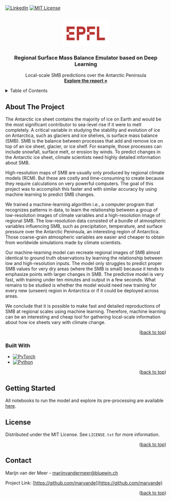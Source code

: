 [![LinkedIn][linkedin-shield]][linkedin-url]
[![MIT License][license-shield]][license-url]




<!-- PROJECT LOGO -->
<br />
<div align="center">
  <a href="https://github.com/othneildrew/Best-README-Template">
    <img src="images/EPFLlogo.png" alt="Logo" width="150" height="80">
  </a>

  <h3 align="center">Regional Surface Mass Balance Emulator based on Deep Learning</h3>

  <p align="center">
    Local-scale SMB predictions over the Antarctic Peninsula
    <br />
    <a href="https://github.com/marvande/master-thesis/blob/main/master_thesis.pdf"><strong>Explore the report »</strong></a>
    <br />
  </p>
</div>



<!-- TABLE OF CONTENTS -->
<details>
  <summary>Table of Contents</summary>
  <ol>
    <li>
      <a href="#about-the-project">About The Project</a>
      <ul>
        <li><a href="#built-with">Built With</a></li>
      </ul>
    </li>
    <li>
      <a href="#getting-started">Getting Started</a>
      <ul>
        <li><a href="#prerequisites">Prerequisites</a></li>
        <li><a href="#installation">Installation</a></li>
      </ul>
    </li>
    <li><a href="#usage">Usage</a></li>
    <li><a href="#roadmap">Roadmap</a></li>
    <li><a href="#contributing">Contributing</a></li>
    <li><a href="#license">License</a></li>
    <li><a href="#contact">Contact</a></li>
    <li><a href="#acknowledgments">Acknowledgments</a></li>
  </ol>
</details>



<!-- ABOUT THE PROJECT -->
## About The Project

The Antarctic ice sheet contains the majority of ice on Earth and would be the most significant
contributor to sea-level rise if it were to melt completely. A critical variable in studying the
stability and evolution of ice on Antarctica, such as glaciers and ice shelves, is surface mass
balance (SMB). SMB is the balance between processes that add and remove ice on top of an ice
sheet, glacier, or ice shelf. For example, those processes can include snowfall, surface melt, or
erosion by winds. To predict changes in the Antarctic ice sheet, climate scientists need highly
detailed information about SMB.

High-resolution maps of SMB are usually only produced by regional climate models (RCM).
But these are costly and time-consuming to create because they require calculations on very
powerful computers. The goal of this project was to accomplish this faster and with similar
accuracy by using machine learning to predict SMB changes.

We trained a machine-learning algorithm i.e., a computer program that recognizes patterns in
data, to learn the relationship between a group of low-resolution images of climate variables
and a high-resolution image of regional SMB. The low-resolution data consisted of a bundle
of atmospheric variables influencing SMB, such as precipitation, temperature, and surface
pressure over the Antarctic Peninsula, an interesting region of Antarctica. Those coarse-grain
atmospheric variables are easier and cheaper to obtain from worldwide simulations made by
climate scientists.

Our machine-learning model can recreate regional images of SMB almost identical to ground
truth observations by learning the relationship between low and high-resolution inputs. The
model only struggles to predict proper SMB values for very dry areas (where the SMB is small)
because it tends to emphasize points with larger changes in SMB. The predictive model is very
fast, with training under ten minutes and output in a few seconds. What remains to be studied is
whether the model would need new training for every new (unseen) region in Antarctica or if it
could be deployed across areas.

We conclude that it is possible to make fast and detailed reproductions of SMB at regional scales
using machine learning. Therefore, machine learning can be an interesting and cheap tool for
gathering local-scale information about how ice sheets vary with climate change.

<p align="right">(<a href="#readme-top">back to top</a>)</p>



### Built With

* [![PyTorch][pytorch.py]][pytorch-url]
* [![Python][python.py]][python-url]


<p align="right">(<a href="#readme-top">back to top</a>)</p>



<!-- GETTING STARTED -->
## Getting Started

All notebooks to run the model and explore its pre-processing are available [here](https://github.com/marvande/master-thesis/tree/main/scr/notebooks). 



<!-- LICENSE -->
## License

Distributed under the MIT License. See `LICENSE.txt` for more information.

<p align="right">(<a href="#readme-top">back to top</a>)</p>



<!-- CONTACT -->
## Contact

Marijn van der Meer - marijnvandermeer@bluewin.ch

Project Link: [https://github.com/marvande](https://github.com/marvande)

<p align="right">(<a href="#readme-top">back to top</a>)</p>


<!-- MARKDOWN LINKS & IMAGES -->
<!-- https://www.markdownguide.org/basic-syntax/#reference-style-links -->
[contributors-shield]: https://img.shields.io/github/contributors/othneildrew/Best-README-Template.svg?style=for-the-badge
[contributors-url]: https://github.com/marvande/master-thesis/graphs/contributors
[forks-shield]: https://img.shields.io/github/forks/othneildrew/Best-README-Template.svg?style=for-the-badge
[forks-url]: https://github.com/marvande/master-thesis/network/members
[stars-shield]: https://img.shields.io/github/stars/othneildrew/Best-README-Template.svg?style=for-the-badge
[stars-url]: https://github.com/marvande/master-thesis/stargazers
[issues-shield]: https://img.shields.io/github/issues/othneildrew/Best-README-Template.svg?style=for-the-badge
[issues-url]: https://github.com/marvande/master-thesis/issues
[license-shield]: https://img.shields.io/github/license/othneildrew/Best-README-Template.svg?style=for-the-badge
[linkedin-shield]: https://img.shields.io/badge/-LinkedIn-black.svg?style=for-the-badge&logo=linkedin&colorB=555
[linkedin-url]: https://www.linkedin.com/in/marijn-van-der-meer/
[product-screenshot]: images/screenshot.png
[pytorch-url]: https://pytorch.org/
[pytorch.py]: https://img.shields.io/badge/PyTorch-0769AD?style=for-the-badge&logo=PyTorch&logoColor=white
[python-url]: https://www.python.org/
[python.py]: https://img.shields.io/badge/Python-563D7C?style=for-the-badge&logo=python&logoColor=white
[license-shield]: https://img.shields.io/github/license/othneildrew/Best-README-Template.svg?style=for-the-badge
[license-url]: https://github.com/othneildrew/Best-README-Template/blob/master/LICENSE.txt
